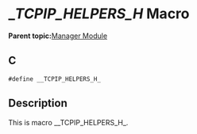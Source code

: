 # \_*TCPIP\_HELPERS\_H* Macro

**Parent topic:**[Manager Module](GUID-B37C4F4C-DC2D-48D9-9909-AACBA987B57A.md)

## C

```
#define __TCPIP_HELPERS_H_ 
```

## Description

This is macro \_\_TCPIP\_HELPERS\_H\_.

